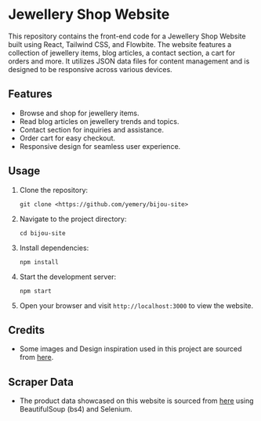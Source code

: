 # Jewellery Shop Website

This repository contains the front-end code for a Jewellery Shop Website built using React, Tailwind CSS, and Flowbite. The website features a collection of jewellery items, blog articles, a contact section, a cart for orders and more. It utilizes JSON data files for content management and is designed to be responsive across various devices.

## Features

- Browse and shop for jewellery items.
- Read blog articles on jewellery trends and topics.
- Contact section for inquiries and assistance.
- Order cart for easy checkout.
- Responsive design for seamless user experience.

## Usage

1. Clone the repository:
    
    ```
    git clone <https://github.com/yemery/bijou-site>
    
    ```
    
2. Navigate to the project directory:
    
    ```
    cd bijou-site
    
    ```
    
3. Install dependencies:
    
    ```
    npm install
    
    ```
    
4. Start the development server:
    
    ```
    npm start
    
    ```
    
5. Open your browser and visit `http://localhost:3000` to view the website.

## Credits

- Some images and Design inspiration used in this project are sourced from [here](https://www.daisyjewellery.com/).

## Scraper Data

- The product data showcased on this website is sourced from [here](https://www.daisyjewellery.com/) using BeautifulSoup (bs4) and Selenium.


